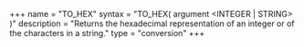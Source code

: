 +++
name = "TO_HEX"
syntax = "TO_HEX( argument <INTEGER | STRING> )"
description = "Returns the hexadecimal representation of an integer or of the characters in a string."
type = "conversion"
+++

